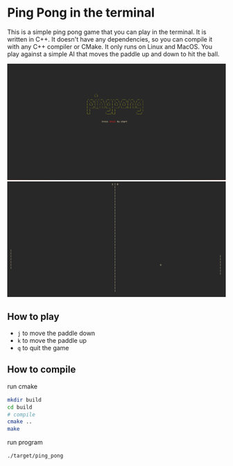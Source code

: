 # Ping Pong in the terminal

This is a simple ping pong game that you can play in the terminal. It is written in C++. 
It doesn't have any dependencies, so you can compile it with any C++ compiler or CMake.
It only runs on Linux and MacOS.
You play against a simple AI that moves the paddle up and down to hit the ball.

![Start](./screenshots/start.png)
![Ping Pong](./screenshots/ping-pong.png)

## How to play
- `j` to move the paddle down
- `k` to move the paddle up
- `q` to quit the game

## How to compile
run cmake 
```bash
mkdir build
cd build
# compile
cmake ..
make
```
run program
```bash
./target/ping_pong
```
